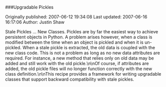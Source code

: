 ###Upgradable Pickles

Originally published: 2007-06-12 19:34:08
Last updated: 2007-06-16 16:17:06
Author: Justin Shaw

Stale Pickles ... New Classes.  Pickles are by far the easiest way to achieve persistent objects in Python.  A problem arises however, when a class is modified between the time when an object is pickled and when it is un-pickled.  When a stale pickle is extracted, the old data is coupled with the new class code.  This is not a problem as long as no new data attributes are required.  For instance, a new method that relies only on old data may be added and still work with the old pickle.\n\nOf course, if attributes are added, the old pickle files will no longer function correctly with the new class definition.\n\nThis recipe provides a framework for writing upgradable classes that support backward compatibility with stale pickles.
